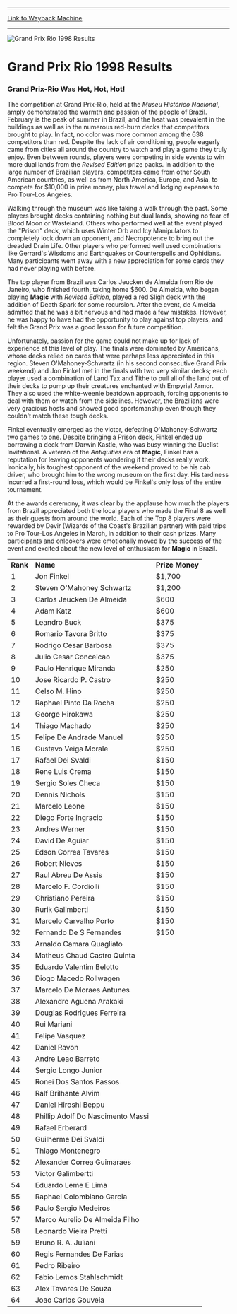 
---
[Link to Wayback Machine](https://web.archive.org/web/20151205230005/http://magic.wizards.com/en/events/coverage/gprio98)

[_metadata_:description]:- "Grand Prix-Rio Was Hot, Hot, Hot!"
[_metadata_:generator]:- "Drupal 7 (http://drupal.org)"
[_metadata_:node]:- "785381"
[_metadata_:source]:- "div-block-system-main"
[_metadata_:title]:- "Grand Prix Rio 1998 Results"
[_metadata_:wayback_capture_timestamp]:- "2015-12-05 23:00:05"
[_metadata_:wayback_raw_url]:- "https://web.archive.org/web/20151205230005id_/http://magic.wizards.com/en/events/coverage/gprio98"
[_metadata_:wayback_url]:- "http://magic.wizards.com/en/events/coverage/gprio98"
---







![Grand Prix Rio 1998 Results](https://media.magic.wizards.com/images/banner/large_1.jpg)





Grand Prix Rio 1998 Results
===========================












### Grand Prix-Rio Was Hot, Hot, Hot!


The competition at Grand Prix-Rio, held at the *Museu Histórico Nacional*, amply demonstrated the warmth and passion of the people of Brazil. February is the peak of summer in Brazil, and the heat was prevalent in the buildings as well as in the numerous red-burn decks that competitors brought to play. In fact, no color was more common among the 638 competitors than red. Despite the lack of air conditioning, people eagerly came from cities all around the country to watch and play a game they truly enjoy. Even between rounds, players were competing in side events to win more dual lands from the *Revised Edition* prize packs. In addition to the large number of Brazilian players, competitors came from other South American countries, as well as from North America, Europe, and Asia, to compete for $10,000 in prize money, plus travel and lodging expenses to Pro Tour-Los Angeles.


Walking through the museum was like taking a walk through the past. Some players brought decks containing nothing but dual lands, showing no fear of Blood Moon or Wasteland. Others who performed well at the event played the "Prison" deck, which uses Winter Orb and Icy Manipulators to completely lock down an opponent, and Necropotence to bring out the dreaded Drain Life. Other players who performed well used combinations like Gerrard's Wisdoms and Earthquakes or Counterspells and Ophidians. Many participants went away with a new appreciation for some cards they had never playing with before.


The top player from Brazil was Carlos Jeucken de Almeida from Rio de Janeiro, who finished fourth, taking home $600. De Almeida, who began playing **Magic** with *Revised Edition*, played a red Sligh deck with the addition of Death Spark for some recursion. After the event, de Almeida admitted that he was a bit nervous and had made a few mistakes. However, he was happy to have had the opportunity to play against top players, and felt the Grand Prix was a good lesson for future competition.


Unfortunately, passion for the game could not make up for lack of experience at this level of play. The finals were dominated by Americans, whose decks relied on cards that were perhaps less appreciated in this region. Steven O'Mahoney-Schwartz (in his second consecutive Grand Prix weekend) and Jon Finkel met in the finals with two very similar decks; each player used a combination of Land Tax and Tithe to pull all of the land out of their decks to pump up their creatures enchanted with Empyrial Armor. They also used the white-weenie beatdown approach, forcing opponents to deal with them or watch from the sidelines. However, the Brazilians were very gracious hosts and showed good sportsmanship even though they couldn't match these tough decks.


Finkel eventually emerged as the victor, defeating O'Mahoney-Schwartz two games to one. Despite bringing a Prison deck, Finkel ended up borrowing a deck from Darwin Kastle, who was busy winning the Duelist Invitational. A veteran of the *Antiquities* era of **Magic**, Finkel has a reputation for leaving opponents wondering if their decks really work. Ironically, his toughest opponent of the weekend proved to be his cab driver, who brought him to the wrong museum on the first day. His tardiness incurred a first-round loss, which would be Finkel's only loss of the entire tournament.


At the awards ceremony, it was clear by the applause how much the players from Brazil appreciated both the local players who made the Final 8 as well as their guests from around the world. Each of the Top 8 players were rewarded by Devir (Wizards of the Coast's Brazilian partner) with paid trips to Pro Tour-Los Angeles in March, in addition to their cash prizes. Many participants and onlookers were emotionally moved by the success of the event and excited about the new level of enthusiasm for **Magic** in Brazil.




|  |  |  |
| --- | --- | --- |
| **Rank** | **Name** | **Prize Money** |
| 1 | Jon Finkel | $1,700 |
| 2 | Steven O'Mahoney Schwartz | $1,200 |
| 3 | Carlos Jeucken De Almeida | $600 |
| 4 | Adam Katz | $600 |
| 5 | Leandro Buck | $375 |
| 6 | Romario Tavora Britto | $375 |
| 7 | Rodrigo Cesar Barbosa | $375 |
| 8 | Julio Cesar Conceicao | $375 |
| 9 | Paulo Henrique Miranda | $250 |
| 10 | Jose Ricardo P. Castro | $250 |
| 11 | Celso M. Hino | $250 |
| 12 | Raphael Pinto Da Rocha | $250 |
| 13 | George Hirokawa | $250 |
| 14 | Thiago Machado | $250 |
| 15 | Felipe De Andrade Manuel | $250 |
| 16 | Gustavo Veiga Morale | $250 |
| 17 | Rafael Dei Svaldi | $150 |
| 18 | Rene Luis Crema | $150 |
| 19 | Sergio Soles Checa | $150 |
| 20 | Dennis Nichols | $150 |
| 21 | Marcelo Leone | $150 |
| 22 | Diego Forte Ingracio | $150 |
| 23 | Andres Werner | $150 |
| 24 | David De Aguiar | $150 |
| 25 | Edson Correa Tavares | $150 |
| 26 | Robert Nieves | $150 |
| 27 | Raul Abreu De Assis | $150 |
| 28 | Marcelo F. Cordiolli | $150 |
| 29 | Christiano Pereira | $150 |
| 30 | Rurik Galimberti | $150 |
| 31 | Marcelo Carvalho Porto | $150 |
| 32 | Fernando De S Fernandes | $150 |
| 33 | Arnaldo Camara Quagliato |
| 34 | Matheus Chaud Castro Quinta |
| 35 | Eduardo Valentim Belotto |
| 36 | Diogo Macedo Rollwagen |
| 37 | Marcelo De Moraes Antunes |
| 38 | Alexandre Aguena Arakaki |
| 39 | Douglas Rodrigues Ferreira |
| 40 | Rui Mariani |
| 41 | Felipe Vasquez |
| 42 | Daniel Ravon |
| 43 | Andre Leao Barreto |
| 44 | Sergio Longo Junior |
| 45 | Ronei Dos Santos Passos |
| 46 | Ralf Brilhante Alvim |
| 47 | Daniel Hiroshi Beppu |
| 48 | Phillip Adolf Do Nascimento Massi |
| 49 | Rafael Erberard |
| 50 | Guilherme Dei Svaldi |
| 51 | Thiago Montenegro |
| 52 | Alexander Correa Guimaraes |
| 53 | Victor Galimbertti |
| 54 | Eduardo Leme E Lima |
| 55 | Raphael Colombiano Garcia |
| 56 | Paulo Sergio Medeiros |
| 57 | Marco Aurelio De Almeida Filho |
| 58 | Leonardo Vieira Pretti |
| 59 | Bruno R. A. Juliani |
| 60 | Regis Fernandes De Farias |
| 61 | Pedro Ribeiro |
| 62 | Fabio Lemos Stahlschmidt |
| 63 | Alex Tavares De Souza |
| 64 | Joao Carlos Gouveia |


 

